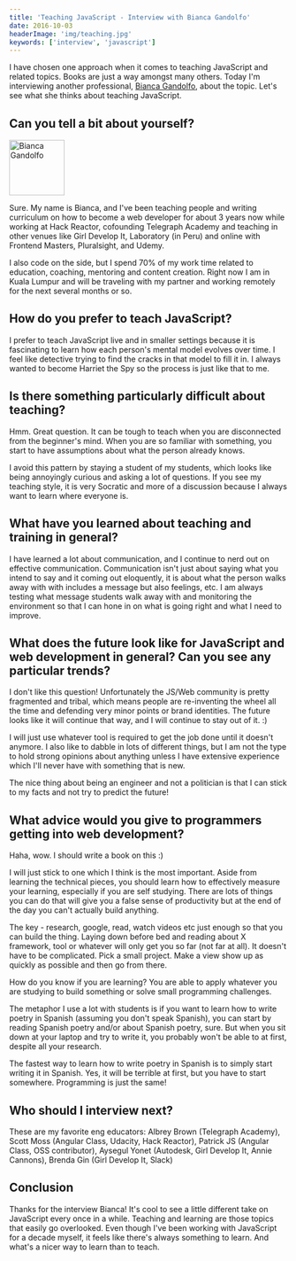 ```yaml
---
title: 'Teaching JavaScript - Interview with Bianca Gandolfo'
date: 2016-10-03
headerImage: 'img/teaching.jpg'
keywords: ['interview', 'javascript']
---
```


I have chosen one approach when it comes to teaching JavaScript and related topics. Books are just a way amongst many others. Today I'm interviewing another professional, [Bianca Gandolfo](https://twitter.com/BiancaGando), about the topic. Let's see what she thinks about teaching JavaScript.

## Can you tell a bit about yourself?

<p>
<span class="author">
  <img src="https://www.gravatar.com/avatar/3a6815d1148f39b83841a55d238cd563?s=200" alt="Bianca Gandolfo" class="author" width="100" height="100" />
</span>

Sure. My name is Bianca, and I've been teaching people and writing curriculum on how to become a web developer for about 3 years now while working at Hack Reactor, cofounding Telegraph Academy and teaching in other venues like Girl Develop It, Laboratory (in Peru) and online with Frontend Masters, Pluralsight, and Udemy.
</p>

I also code on the side, but I spend 70% of my work time related to education, coaching, mentoring and content creation. Right now I am in Kuala Lumpur and will be traveling with my partner and working remotely for the next several months or so.

## How do you prefer to teach JavaScript?

I prefer to teach JavaScript live and in smaller settings because it is fascinating to learn how each person's mental model evolves over time. I feel like detective trying to find the cracks in that model to fill it in. I always wanted to become Harriet the Spy so the process is just like that to me.

## Is there something particularly difficult about teaching?

Hmm. Great question. It can be tough to teach when you are disconnected from the beginner's mind. When you are so familiar with something, you start to have assumptions about what the person already knows.

I avoid this pattern by staying a student of my students, which looks like being annoyingly curious and asking a lot of questions. If you see my teaching style, it is very Socratic and more of a discussion because I always want to learn where everyone is.

## What have you learned about teaching and training in general?

I have learned a lot about communication, and I continue to nerd out on effective communication. Communication isn't just about saying what you intend to say and it coming out eloquently, it is about what the person walks away with with includes a message but also feelings, etc. I am always testing what message students walk away with and monitoring the environment so that I can hone in on what is going right and what I need to improve.

## What does the future look like for JavaScript and web development in general? Can you see any particular trends?

I don't like this question! Unfortunately the JS/Web community is pretty fragmented and tribal, which means people are re-inventing the wheel all the time and defending very minor points or brand identities. The future looks like it will continue that way, and I will continue to stay out of it. :)

I will just use whatever tool is required to get the job done until it doesn't anymore. I also like to dabble in lots of different things, but I am not the type to hold strong opinions about anything unless I have extensive experience which I'll never have with something that is new.

The nice thing about being an engineer and not a politician is that I can stick to my facts and not try to predict the future!

## What advice would you give to programmers getting into web development?

Haha, wow. I should write a book on this :)

I will just stick to one which I think is the most important. Aside from learning the technical pieces, you should learn how to effectively measure your learning, especially if you are self studying. There are lots of things you can do that will give you a false sense of productivity but at the end of the day you can't actually build anything.

The key - research, google, read, watch videos etc just enough so that you can build the thing. Laying down before bed and reading about X framework, tool or whatever will only get you so far (not far at all). It doesn't have to be complicated. Pick a small project. Make a view show up as quickly as possible and then go from there.

How do you know if you are learning? You are able to apply whatever you are studying to build something or solve small programming challenges.

The metaphor I use a lot with students is if you want to learn how to write poetry in Spanish (assuming you don't speak Spanish), you can start by reading Spanish poetry and/or about Spanish poetry, sure. But when you sit down at your laptop and try to write it, you probably won't be able to at first, despite all your research.

The fastest way to learn how to write poetry in Spanish is to simply start writing it in Spanish. Yes, it will be terrible at first, but you have to start somewhere. Programming is just the same!

## Who should I interview next?

These are my favorite eng educators:
Albrey Brown (Telegraph Academy), Scott Moss (Angular Class, Udacity, Hack Reactor), Patrick JS (Angular Class, OSS contributor), Aysegul Yonet (Autodesk, Girl Develop It, Annie Cannons), Brenda Gin (Girl Develop It, Slack)

## Conclusion

Thanks for the interview Bianca! It's cool to see a little different take on JavaScript every once in a while. Teaching and learning are those topics that easily go overlooked. Even though I've been working with JavaScript for a decade myself, it feels like there's always something to learn. And what's a nicer way to learn than to teach.
